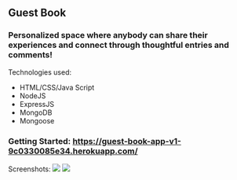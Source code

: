 ## Guest Book
### Personalized space where anybody can share their experiences and connect through thoughtful entries and comments!
  
Technologies used:
 - HTML/CSS/Java Script
 - NodeJS
 - ExpressJS
 - MongoDB
 - Mongoose

### Getting Started: https://guest-book-app-v1-9c0330085e34.herokuapp.com/

Screenshots:
![](https://i.imgur.com/gcA1bdq.png)
![](https://i.imgur.com/kQ0Xcab.png)
